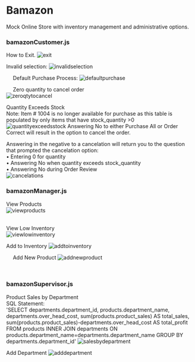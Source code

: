 # Bamazon
Mock Online Store with inventory management and administrative options.

### bamazonCustomer.js
How to Exit.
 ![exit](https://imgur.com/PJPfrEm.png)
 

Invalid selection:
![invalidselection](https://imgur.com/53k8GjF.png)
 
 
Default Purchase Process:
![defaultpurchase](https://imgur.com/BfjVYnp.png)
 
 
Zero quantity to cancel order  
![zeroqtytocancel](https://imgur.com/Fqgb5WK.png)    


Quantity Exceeds Stock  
Note: Item # 1004 is no longer available for purchase as this table is populated by only items that have stock_quantity >0   
![quantityexceedsstock](https://imgur.com/yEDXpLh.png)
Answering No to either Purchase All or Order Correct will result in the option to cancel the order.
 
 
Answering in the negative to a cancelation will return you to the question that prompted the cancelation option:  
  • Entering 0 for quantity  
  • Answering No when quantity exceeds stock_quantity  
  • Answering No during Order Review  
 ![cancelations](https://imgur.com/pahpkpX.png)
 
### bamazonManager.js
View Products  
 ![viewproducts](https://imgur.com/haSIPf9.png)  
 
 
View Low Inventory  
![viewlowinventory](https://imgur.com/1OvRwrp.png)
 
Add to Inventory
![addtoinventory](https://imgur.com/KDVw4e3.png)
 
 
Add New Product
![addnewproduct](https://imgur.com/2ku76oN.png)
 
 
### bamazonSupervisor.js
Product Sales by Department  
SQL Statement:  
'SELECT departments.department_id, products.department_name, departments.over_head_cost, sum(products.product_sales) AS total_sales, sum(products.product_sales)-departments.over_head_cost AS total_profit FROM products INNER JOIN departments ON products.department_name=departments.department_name GROUP BY departments.department_id'
 ![salesbydepartment](https://imgur.com/jZgYiqr.png)
 

Add Department
![adddepartment](https://imgur.com/lw0drvp.png)
 
 

